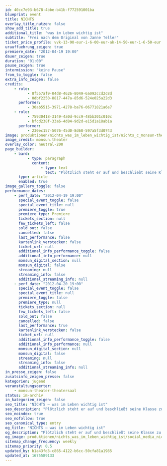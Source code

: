 ```yaml
---
id: 40cc7e93-b678-4bbe-b41b-f772591001ba
blueprint: event
title: NICHTS
overlay_title_nutzen: false
show_add_title: true
additional_title: "was im Leben wichtig ist"
subtitle: "Frei nach dem Original von Janne Teller"
ticket_price_profile: vvk-13-90-eur-i-6-00-eur-ak-14-50-eur-i-6-50-eur
urauffuehrung_zeigen: true
premiere_date: "2012-04-19 19:00"
dauer_zeigen: true
duration: "01:00"
pause_zeigen: true
intermission: "keine Pause"
from_to_toggle: false
extra_info_zeigen: false
credits:
    - role:
          - 8f557af9-04d8-4626-8049-6a092ccd2c8d
          - 0dbf2250-8817-447a-85d6-524e025a22d3
      performer:
          - 30ab5515-3971-4278-ba76-06771821a6e7
    - role:
          - 75930418-3149-4a0d-9cc9-48bb301c010c
          - bfcd238f-33a6-4d84-9d2d-e15d1a18ab1a
      performer:
          - 230ec157-5076-45d0-8d68-597a5f3d0743
image: produktionen/nichts_was_im_leben_wichtig_ist/nichts_c_monsun-theater.jpg
image_credit: monsun.theater
overlay_color: neutral-200
page_builder:
    - bard:
          - type: paragraph
            content:
                - type: text
                  text: "Plötzlich steht er auf und beschließt seine Klasse zu verlassen und nicht mehr wieder zu kommen. Er hat nichts mehr zu verlieren, denn ab diesem Moment hat alles und vieles andere mehr an Bedeutung verloren. Gab es überhaupt eine Bedeutung im Leben? Seine Mitschüler sind wie vom Schlag getroffen. Sie wollen ihn vom Gegenteil überzeugen und überlegen wie sie es anstellen könnten. Mit roher Gewalt ist da nichts zu machen. Es muss etwas von Bedeutung geschaffen werden. Doch was ist die Bedeutung? Wie sieht sie aus? Seit Anfang des Schuljahres beschäftigt sich der Darstellendes Spiel Kurs der Klasse 10 des Gymnasiums Othmarschen mit eine der größten philosophischen Fragen und zeigt eine spannende Geschichte über die Suche nach allem u.v.a.m."
      type: article
      enabled: true
image_gallery_toggle: false
performance_dates:
    - perf_date: "2012-04-19 19:00"
      special_event_toggle: false
      special_event_title: null
      premiere_toggle: true
      premiere_type: Premiere
      tickets_section: null
      few_tickets_left: false
      sold_out: false
      cancelled: false
      last_performance: false
      kartenlink_verstecken: false
      ticket_url: null
      additional_info_performance_toggle: false
      additional_info_performance: null
      monsun_digital_section: null
      monsun_digital: false
      streaming: null
      streaming_info: false
      additional_streaming_info: null
    - perf_date: "2012-04-20 19:00"
      special_event_toggle: false
      special_event_title: null
      premiere_toggle: false
      premiere_type: null
      tickets_section: null
      few_tickets_left: false
      sold_out: false
      cancelled: false
      last_performance: true
      kartenlink_verstecken: false
      ticket_url: null
      additional_info_performance_toggle: false
      additional_info_performance: null
      monsun_digital_section: null
      monsun_digital: false
      streaming: null
      streaming_info: false
      additional_streaming_info: null
in_presse_zeigen: false
zusatsinfo_zeigen_presse: false
kategorien: jugend
veranstaltungsoerter:
    - monsun-theater-theatersaal
status: im-archiv
in_kategorien_zeigen: false
seo_title: "NICHTS – was im Leben wichtig ist"
seo_description: "Plötzlich steht er auf und beschließt seine Klasse zu verlassen und nicht mehr wieder zu kommen. Er hat nichts mehr zu verlieren."
seo_noindex: true
seo_nofollow: true
seo_canonical_type: entry
og_title: "NICHTS – was im Leben wichtig ist"
og_description: "Plötzlich steht er auf und beschließt seine Klasse zu verlassen und nicht mehr wieder zu kommen. Er hat nichts mehr zu verlieren."
og_image: produktionen/nichts_was_im_leben_wichtig_ist/social_media_nichts.jpg
sitemap_change_frequency: weekly
sitemap_priority: 0.5
updated_by: b1a43fd3-c865-4122-b6cc-50cfa81a1985
updated_at: 1675589133
---
```

